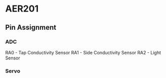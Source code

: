 # AER201

## Pin Assignment
### ADC
RA0 - Tap Conductivity Sensor
RA1 - Side Conductivity Sensor 
RA2 - Light Sensor 

### Servo 
